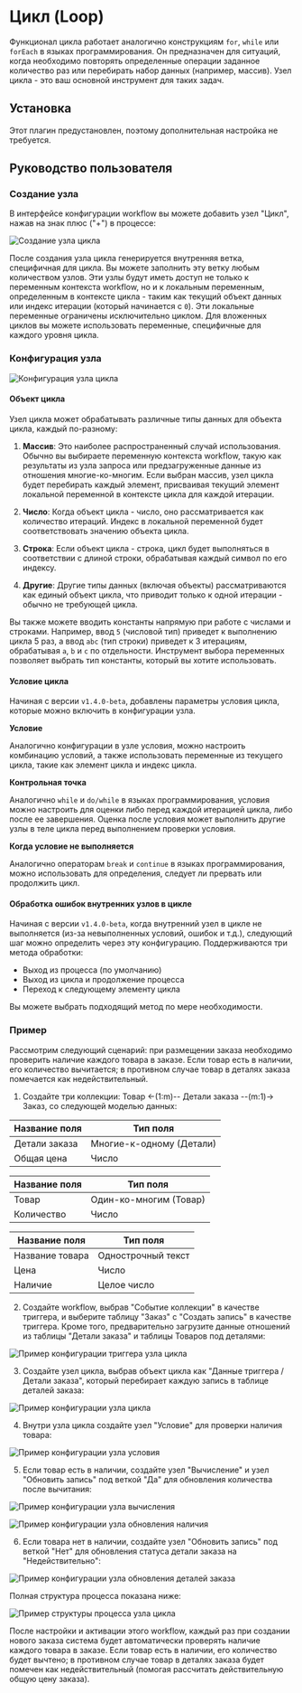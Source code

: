 # Цикл (Loop)

<PluginInfo name="workflow-loop" link="/handbook/workflow-loop"></PluginInfo>

Функционал цикла работает аналогично конструкциям `for`, `while` или `forEach` в языках программирования. Он предназначен для ситуаций, когда необходимо повторять определенные операции заданное количество раз или перебирать набор данных (например, массив). Узел цикла - это ваш основной инструмент для таких задач.

## Установка

Этот плагин предустановлен, поэтому дополнительная настройка не требуется.

## Руководство пользователя

### Создание узла

В интерфейсе конфигурации workflow вы можете добавить узел "Цикл", нажав на знак плюс ("+") в процессе:

![Создание узла цикла](https://static-docs.nocobase.com/b3c8061a66bfff037f4b9509ab0aad75.png)

После создания узла цикла генерируется внутренняя ветка, специфичная для цикла. Вы можете заполнить эту ветку любым количеством узлов. Эти узлы будут иметь доступ не только к переменным контекста workflow, но и к локальным переменным, определенным в контексте цикла - таким как текущий объект данных или индекс итерации (который начинается с `0`). Эти локальные переменные ограничены исключительно циклом. Для вложенных циклов вы можете использовать переменные, специфичные для каждого уровня цикла.

### Конфигурация узла

![Конфигурация узла цикла](https://static-docs.nocobase.com/20241016135326.png)

#### Объект цикла

Узел цикла может обрабатывать различные типы данных для объекта цикла, каждый по-разному:

1. **Массив**: Это наиболее распространенный случай использования. Обычно вы выбираете переменную контекста workflow, такую как результаты из узла запроса или предзагруженные данные из отношения многие-ко-многим. Если выбран массив, узел цикла будет перебирать каждый элемент, присваивая текущий элемент локальной переменной в контексте цикла для каждой итерации.

2. **Число**: Когда объект цикла - число, оно рассматривается как количество итераций. Индекс в локальной переменной будет соответствовать значению объекта цикла.

3. **Строка**: Если объект цикла - строка, цикл будет выполняться в соответствии с длиной строки, обрабатывая каждый символ по его индексу.

4. **Другие**: Другие типы данных (включая объекты) рассматриваются как единый объект цикла, что приводит только к одной итерации - обычно не требующей цикла.

Вы также можете вводить константы напрямую при работе с числами и строками. Например, ввод `5` (числовой тип) приведет к выполнению цикла 5 раз, а ввод `abc` (тип строки) приведет к 3 итерациям, обрабатывая `a`, `b` и `c` по отдельности. Инструмент выбора переменных позволяет выбрать тип константы, который вы хотите использовать.

#### Условие цикла

Начиная с версии `v1.4.0-beta`, добавлены параметры условия цикла, которые можно включить в конфигурации узла.

**Условие**

Аналогично конфигурации в узле условия, можно настроить комбинацию условий, а также использовать переменные из текущего цикла, такие как элемент цикла и индекс цикла.

**Контрольная точка**

Аналогично `while` и `do/while` в языках программирования, условия можно настроить для оценки либо перед каждой итерацией цикла, либо после ее завершения. Оценка после условия может выполнить другие узлы в теле цикла перед выполнением проверки условия.

**Когда условие не выполняется**

Аналогично операторам `break` и `continue` в языках программирования, можно использовать для определения, следует ли прервать или продолжить цикл.

#### Обработка ошибок внутренних узлов в цикле

Начиная с версии `v1.4.0-beta`, когда внутренний узел в цикле не выполняется (из-за невыполненных условий, ошибок и т.д.), следующий шаг можно определить через эту конфигурацию. Поддерживаются три метода обработки:

* Выход из процесса (по умолчанию)
* Выход из цикла и продолжение процесса
* Переход к следующему элементу цикла

Вы можете выбрать подходящий метод по мере необходимости.

### Пример

Рассмотрим следующий сценарий: при размещении заказа необходимо проверить наличие каждого товара в заказе. Если товар есть в наличии, его количество вычитается; в противном случае товар в деталях заказа помечается как недействительный.

1. Создайте три коллекции: Товар <-(1:m)-- Детали заказа --(m:1)-> Заказ, со следующей моделью данных:

| Название поля     | Тип поля        |
| -------------- | ----------------- |
| Детали заказа | Многие-к-одному (Детали) |
| Общая цена | Число            |

| Название поля | Тип поля        |
| ---------- | ----------------- |
| Товар    | Один-ко-многим (Товар) |
| Количество   | Число            |

| Название поля  | Тип поля  |
| ----------- | ----------- |
| Название товара | Однострочный текст |
| Цена       | Число      |
| Наличие   | Целое число     |

2. Создайте workflow, выбрав "Событие коллекции" в качестве триггера, и выберите таблицу "Заказ" с "Создать запись" в качестве триггера. Кроме того, предварительно загрузите данные отношений из таблицы "Детали заказа" и таблицы Товаров под деталями:

![Пример конфигурации триггера узла цикла](https://static-docs.nocobase.com/0086601c2fc0e17a64d046a4c86b49b7.png)

3. Создайте узел цикла, выбрав объект цикла как "Данные триггера / Детали заказа", который перебирает каждую запись в таблице деталей заказа:

![Пример конфигурации узла цикла](https://static-docs.nocobase.com/2507becc32db5a9a0641c198605a20da.png)

4. Внутри узла цикла создайте узел "Условие" для проверки наличия товара:

![Пример конфигурации узла условия](https://static-docs.nocobase.com/a6d08d15786841e1a3512b38e4629852.png)

5. Если товар есть в наличии, создайте узел "Вычисление" и узел "Обновить запись" под веткой "Да" для обновления количества после вычитания:

![Пример конфигурации узла вычисления](https://static-docs.nocobase.com/8df3604c71f8f8705b1552d3ebfe3b50.png)

![Пример конфигурации узла обновления наличия](https://static-docs.nocobase.com/2d84baa9b3b01bd85fccda9eec992378.png)

6. Если товара нет в наличии, создайте узел "Обновить запись" под веткой "Нет" для обновления статуса детали заказа на "Недействительно":

![Пример конфигурации узла обновления деталей заказа](https://static-docs.nocobase.com/4996613090c254c69a1d80f3b3a7fae2.png)

Полная структура процесса показана ниже:

![Пример структуры процесса узла цикла](https://static-docs.nocobase.com/6f59ef246c1f19976344a7624c4c4151.png)

После настройки и активации этого workflow, каждый раз при создании нового заказа система будет автоматически проверять наличие каждого товара в заказе. Если товар есть в наличии, его количество будет вычтено; в противном случае товар в деталях заказа будет помечен как недействительный (помогая рассчитать действительную общую цену заказа).
